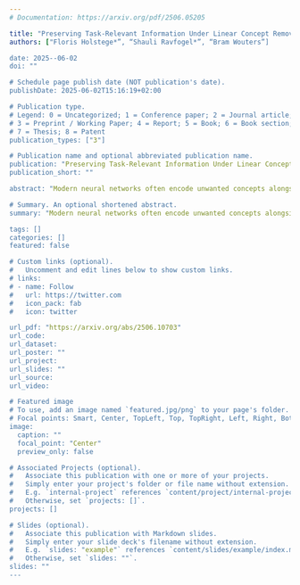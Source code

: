 ```yaml
---
# Documentation: https://arxiv.org/pdf/2506.05205

title: "Preserving Task-Relevant Information Under Linear Concept Removal"
authors: ["Floris Holstege*”, “Shauli Ravfogel*”, “Bram Wouters”]

date: 2025--06-02
doi: ""

# Schedule page publish date (NOT publication's date).
publishDate: 2025-06-02T15:16:19+02:00

# Publication type.
# Legend: 0 = Uncategorized; 1 = Conference paper; 2 = Journal article;
# 3 = Preprint / Working Paper; 4 = Report; 5 = Book; 6 = Book section;
# 7 = Thesis; 8 = Patent
publication_types: ["3"]

# Publication name and optional abbreviated publication name.
publication: "Preserving Task-Relevant Information Under Linear Concept Removal"
publication_short: ""

abstract: "Modern neural networks often encode unwanted concepts alongside task-relevant information, leading to fairness and interpretability concerns. Existing post-hoc approaches can remove undesired concepts but often degrade useful signals. We introduce SPLICE-Simultaneous Projection for LInear concept removal and Covariance prEservation-which eliminates sensitive concepts from representations while exactly preserving their covariance with a target label. SPLICE achieves this via an oblique projection that "splices out" the unwanted direction yet protects important label correlations. Theoretically, it is the unique solution that removes linear concept predictability and maintains target covariance with minimal embedding distortion. Empirically, SPLICE outperforms baselines on benchmarks such as Bias in Bios and Winobias, removing protected attributes while minimally damaging main-task information."

# Summary. An optional shortened abstract.
summary: "Modern neural networks often encode unwanted concepts alongside task-relevant information, leading to fairness and interpretability concerns. Existing post-hoc approaches can remove undesired concepts but often degrade useful signals. We introduce SPLICE-Simultaneous Projection for LInear concept removal and Covariance prEservation-which eliminates sensitive concepts from representations while exactly preserving their covariance with a target label. SPLICE achieves this via an oblique projection that "splices out" the unwanted direction yet protects important label correlations. Theoretically, it is the unique solution that removes linear concept predictability and maintains target covariance with minimal embedding distortion. Empirically, SPLICE outperforms baselines on benchmarks such as Bias in Bios and Winobias, removing protected attributes while minimally damaging main-task information."

tags: []
categories: []
featured: false

# Custom links (optional).
#   Uncomment and edit lines below to show custom links.
# links:
# - name: Follow
#   url: https://twitter.com
#   icon_pack: fab
#   icon: twitter

url_pdf: "https://arxiv.org/abs/2506.10703"
url_code: 
url_dataset:
url_poster: ""
url_project:
url_slides: ""
url_source:
url_video: 

# Featured image
# To use, add an image named `featured.jpg/png` to your page's folder.
# Focal points: Smart, Center, TopLeft, Top, TopRight, Left, Right, BottomLeft, Bottom, BottomRight.
image:
  caption: ""
  focal_point: "Center"
  preview_only: false

# Associated Projects (optional).
#   Associate this publication with one or more of your projects.
#   Simply enter your project's folder or file name without extension.
#   E.g. `internal-project` references `content/project/internal-project/index.md`.
#   Otherwise, set `projects: []`.
projects: []

# Slides (optional).
#   Associate this publication with Markdown slides.
#   Simply enter your slide deck's filename without extension.
#   E.g. `slides: "example"` references `content/slides/example/index.md`.
#   Otherwise, set `slides: ""`.
slides: ""
---
```


